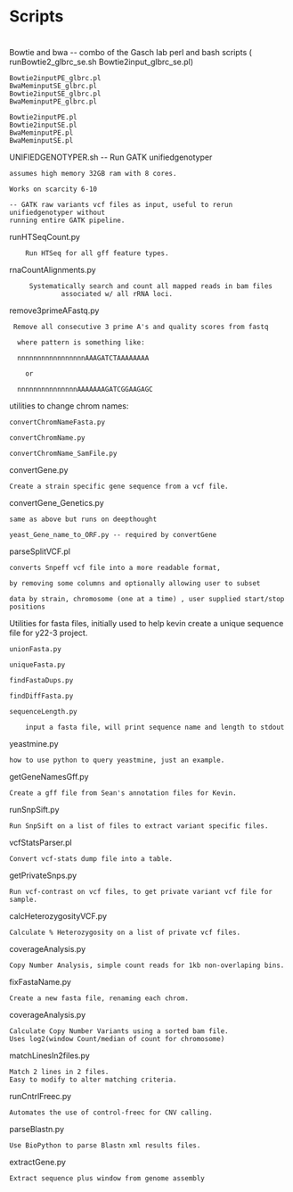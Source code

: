 # Scripts 
# 

Bowtie and bwa -- combo of the Gasch lab perl and bash scripts
		 ( runBowtie2_glbrc_se.sh Bowtie2input_glbrc_se.pl)

	Bowtie2inputPE_glbrc.pl
	BwaMeminputSE_glbrc.pl
	Bowtie2inputSE_glbrc.pl
	BwaMeminputPE_glbrc.pl
	
	Bowtie2inputPE.pl
	Bowtie2inputSE.pl
	BwaMeminputPE.pl
	BwaMeminputSE.pl

UNIFIEDGENOTYPER.sh -- Run GATK unifiedgenotyper
	
	assumes high memory 32GB ram with 8 cores.
	
	Works on scarcity 6-10
	
	-- GATK raw variants vcf files as input, useful to rerun unifiedgenotyper without
	running entire GATK pipeline.

runHTSeqCount.py  
		
		Run HTSeq for all gff feature types.

rnaCountAlignments.py  

		 Systematically search and count all mapped reads in bam files
                 associated w/ all rRNA loci.


remove3primeAFastq.py 
	
	 Remove all consecutive 3 prime A's and quality scores from fastq
        
	  where pattern is something like:
        
	  nnnnnnnnnnnnnnnnnAAAGATCTAAAAAAAA 
	
		or
        
	  nnnnnnnnnnnnnnnAAAAAAAGATCGGAAGAGC

utilities to change chrom names:
	
	convertChromNameFasta.py

	convertChromName.py
	
	convertChromName_SamFile.py

convertGene.py 

	Create a strain specific gene sequence from a vcf file.

convertGene_Genetics.py 
	
	same as above but runs on deepthought
	
	yeast_Gene_name_to_ORF.py -- required by convertGene
 	

parseSplitVCF.pl 
	
	converts Snpeff vcf file into a more readable format, 
	
	by removing some columns and optionally allowing user to subset
 	
	data by strain, chromosome (one at a time) , user supplied start/stop positions

Utilities for fasta files, initially used to help kevin 
create a unique sequence file for y22-3 project.

	unionFasta.py

	uniqueFasta.py

	findFastaDups.py

	findDiffFasta.py
	
	sequenceLength.py 
	
		input a fasta file, will print sequence name and length to stdout

yeastmine.py  

	how to use python to query yeastmine, just an example.

getGeneNamesGff.py 
	
	Create a gff file from Sean's annotation files for Kevin.

runSnpSift.py  

	Run SnpSift on a list of files to extract variant specific files.

vcfStatsParser.pl 

	Convert vcf-stats dump file into a table.

getPrivateSnps.py 

	Run vcf-contrast on vcf files, to get private variant vcf file for sample.

calcHeterozygosityVCF.py 

	Calculate % Heterozygosity on a list of private vcf files.

coverageAnalysis.py

	Copy Number Analysis, simple count reads for 1kb non-overlaping bins.

fixFastaName.py 

	Create a new fasta file, renaming each chrom. 

coverageAnalysis.py 

	Calculate Copy Number Variants using a sorted bam file.
	Uses log2(window Count/median of count for chromosome)


matchLinesIn2files.py

	Match 2 lines in 2 files. 
	Easy to modify to alter matching criteria.

runCntrlFreec.py

	Automates the use of control-freec for CNV calling.

parseBlastn.py

	Use BioPython to parse Blastn xml results files.

extractGene.py
	
	Extract sequence plus window from genome assembly

